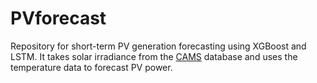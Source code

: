 # PVforecast
Repository for short-term PV generation forecasting using XGBoost and LSTM. It takes solar irradiance from the [CAMS](https://atmosphere.copernicus.eu/solar-radiation-supplementary-products) database and uses the temperature data to forecast PV power. 
